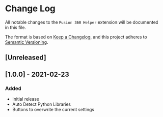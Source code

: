 # Change Log

All notable changes to the `Fusion 360 Helper` extension will be documented in this file.

The format is based on [Keep a Changelog](https://keepachangelog.com/en/1.0.0/),
and this project adheres to [Semantic Versioning](https://semver.org/spec/v2.0.0.html).

## [Unreleased]

## [1.0.0] - 2021-02-23

### Added

- Initial release
- Auto Detect Python Libraries
- Buttons to overwrite the current settings

